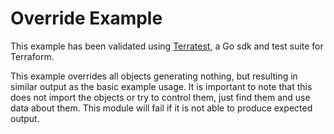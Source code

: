 # Override Example

This example has been validated using [Terratest](https://terratest.gruntwork.io/), a Go sdk and test suite for Terraform.

This example overrides all objects generating nothing, but resulting in similar output as the basic example usage.
It is important to note that this does not import the objects or try to control them, just find them and use data about them.
This module will fail if it is not able to produce expected output.
